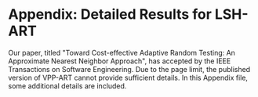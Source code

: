 # Appendix: Detailed Results for LSH-ART

Our paper, titled "Toward Cost-effective Adaptive Random Testing: An Approximate Nearest Neighbor Approach", has accepted by the IEEE Transactions on Software Engineering. Due to the page limit, the published version of VPP-ART cannot provide sufficient details. In this Appendix file, some additional details are included.
